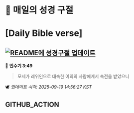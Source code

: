 # 🙏 매일의 성경 구절
# [Daily Bible verse]
## [![README에 성경구절 업데이트](https://github.com/DONGSUKA/first_test/actions/workflows/update-readme-bible.yml/badge.svg)](https://github.com/DONGSUKA/first_test/actions/workflows/update-readme-bible.yml)
<!-- START_BIBLE_VERSE -->
📖 **민수기 3:49**
> 모세가 레위인으로 대속한 이외의 사람에게서 속전을 받았으니

🕊️ _업데이트 시각: 2025-09-19 14:56:27 KST_
  <!-- END_BIBLE_VERSE -->
## GITHUB_ACTION
